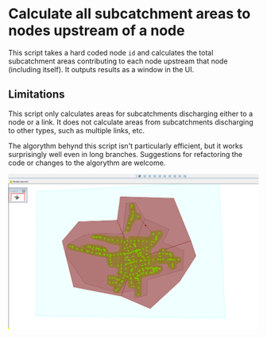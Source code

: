 # Calculate all subcatchment areas to nodes upstream of a node
This script takes a hard coded node `id` and calculates the total subcatchment areas contributing to each node upstream that node (including itself). It outputs results as a window in the UI.
## Limitations
This script only calculates areas for subcatchments discharging either to a node or a link. It does not calculate areas from subcatchments discharging to other types, such as multiple links, etc.

The algorythm behynd this script isn't particularly efficient, but it works surprisingly well even in long branches. Suggestions for refactoring the code or changes to the algorythm are welcome.

![](gif001.gif)
